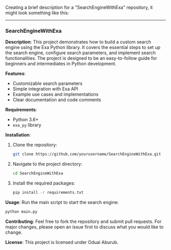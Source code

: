 Creating a brief description for a "SearchEngineWithExa" repository, it might look something like this:

---

### SearchEngineWithExa

**Description**: This project demonstrates how to build a custom search engine using the Exa Python library. It covers the essential steps to set up the search engine, configure search parameters, and implement search functionalities. The project is designed to be an easy-to-follow guide for beginners and intermediates in Python development.

**Features**:
- Customizable search parameters
- Simple integration with Exa API
- Example use cases and implementations
- Clear documentation and code comments

**Requirements**:
- Python 3.6+
- `exa_py` library

**Installation**:
1. Clone the repository:
   ```bash
   git clone https://github.com/yourusername/SearchEngineWithExa.git
   ```
2. Navigate to the project directory:
   ```bash
   cd SearchEngineWithExa
   ```
3. Install the required packages:
   ```bash
   pip install -r requirements.txt
   ```

**Usage**:
Run the main script to start the search engine:
   ```bash
   python main.py
   ```

**Contributing**:
Feel free to fork the repository and submit pull requests. For major changes, please open an issue first to discuss what you would like to change.

**License**:
This project is licensed under Oduai Aburub.
